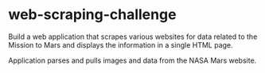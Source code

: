 # web-scraping-challenge

Build a web application that scrapes various websites for data related to the Mission to Mars and displays the information in a single HTML page.

Application parses and pulls images and data from the NASA Mars website.
